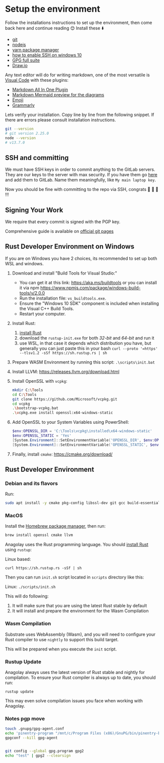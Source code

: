 # Setup the environment

Follow the installations instructions to set up the environment, then come back here and continue reading :blush:
Install these :arrow_down:

- [git](https://git-scm.com/book/en/v2/Getting-Started-Installing-Git)
- [nodejs](https://nodejs.org/en/download/current/)
- [yarn package manager](https://legacy.yarnpkg.com/en/docs/install/)
- [how to enable SSH on windows 10](https://www.howtogeek.com/336775/how-to-enable-and-use-windows-10s-built-in-ssh-commands/)
- [GPG full suite](https://gpg4win.org/download.html)
- [Draw.io](https://github.com/jgraph/drawio-desktop/releases/tag/v13.0.3)

Any text editor will do for writing markdown, one of the most versatile is [Visual Code](https://code.visualstudio.com) with these plugins:

- [Markdown All In One Plugin](https://marketplace.visualstudio.com/items?itemName=yzhang.markdown-all-in-one)
- [Markdown Mermaid preview for the diagrams](https://marketplace.visualstudio.com/items?itemName=bierner.markdown-mermaid)
- [Emoji](https://marketplace.visualstudio.com/items?itemName=bierner.markdown-emoji)
- [Grammarly](https://marketplace.visualstudio.com/items?itemName=znck.grammarly)

Lets verify your installation. Copy line by line from the following snippet. If there are errors please consult installation instructions.

```bash
git --version
# git version 2.25.0
node --version
# v13.7.0
```

## SSH and committing

We must have SSH keys in order to commit anything to the GitLab servers. They are our keys to the server with max security. If you have them go [here](https://gitlab.com/profile/keys) and add them to GitLab. Name them meaningfully, like `My main laptop key`.

Now you should be fine with committing to the repo via SSH, congrats :clap: :clap: :clap: !!!

## Signing Your Work

We require that every commit is signed with the PGP key.

Comprehensive guide is available on [official git pages](https://git-scm.com/book/en/v2/Git-Tools-Signing-Your-Work)

## Rust Developer Environment on Windows

If you are on Windows you have 2 choices, its recommended to set up both WSL and windows.

1. Download and install "Build Tools for Visual Studio:"

   - You can get it at this link: https://aka.ms/buildtools or you can install it via npm https://www.npmjs.com/package/windows-build-tools/v/2.0.0
   - Run the installation file: `vs_buildtools.exe`.
   - Ensure the "Windows 10 SDK" component is included when installing the Visual C++ Build Tools.
   - Restart your computer.

2. Install Rust:
   1. [install Rust](https://www.rust-lang.org/tools/install)
   2. download the `rustup-init.exe` for both _32-bit_ and _64-bit_ and run it
   3. use WSL, in that case it depends which distribution you have, but generally you can just paste this in your bash `curl --proto '=https' --tlsv1.2 -sSf https://sh.rustup.rs | sh`
3. Prepare WASM Environment by running this script: `.\scripts\init.bat`
4. Install LLVM: https://releases.llvm.org/download.html
5. Install OpenSSL with `vcpkg`:

   ```bash
   mkdir C:\Tools
   cd C:\Tools
   git clone https://github.com/Microsoft/vcpkg.git
   cd vcpkg
   .\bootstrap-vcpkg.bat
   .\vcpkg.exe install openssl:x64-windows-static
   ```

6. Add OpenSSL to your System Variables using PowerShell:

   ```powershell
   $env:OPENSSL_DIR = 'C:\Tools\vcpkg\installed\x64-windows-static'
   $env:OPENSSL_STATIC = 'Yes'
   [System.Environment]::SetEnvironmentVariable('OPENSSL_DIR', $env:OPENSSL_DIR, [System.EnvironmentVariableTarget]::User)
   [System.Environment]::SetEnvironmentVariable('OPENSSL_STATIC', $env:OPENSSL_STATIC, [System.EnvironmentVariableTarget]::User)
   ```

7. Finally, install `cmake`: https://cmake.org/download/

## Rust Developer Environment

### Debian and its flavors

Run:

```bash
sudo apt install -y cmake pkg-config libssl-dev git gcc build-essential clang libclang-dev
```

### MacOS

Install the [Homebrew package manager](https://brew.sh/), then run:

```bash
brew install openssl cmake llvm
```

Anagolay uses the Rust programming language. You should
[install Rust](https://www.rust-lang.org/tools/install) using `rustup`:

Linux based:

```
curl https://sh.rustup.rs -sSf | sh
```

Then you can run `init.sh` script located in `scripts` directory like this:

Linux: `./scripts/init.sh`

This will do following:

1. It will make sure that you are using the latest Rust stable by default
2. It will install and prepare the environment for the Wasm Compilation

### Wasm Compilation

Substrate uses WebAssembly (Wasm), and you will need to configure your Rust compiler to use
`nightly` to support this build target.

This will be prepared when you execute the `init` script.

### Rustup Update

Anagolay always uses the latest version of Rust stable and nightly for compilation. To ensure your
Rust compiler is always up to date, you should run:

```
rustup update
```

This may even solve compilation issues you face when working with Anagolay.

### Notes pgp move

```sh
touch .gnupg/gpg-agent.conf
echo 'pinentry-program "/mnt/c/Program Files (x86)/GnuPG/bin/pinentry-basic.exe"' > .gnupg/gpg-agent.conf
gpgconf --kill gpg-agent


git config --global gpg.program gpg2
echo "test" | gpg2 --clearsign

```
